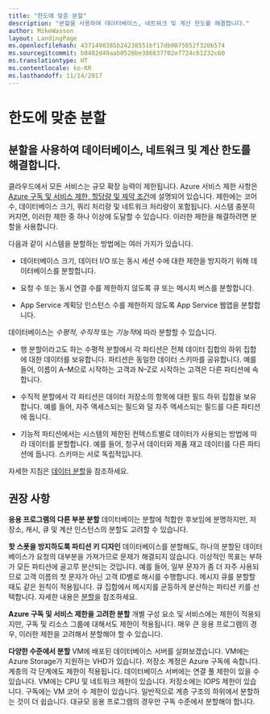 ```yaml
---
title: "한도에 맞춘 분할"
description: "분할을 사용하여 데이터베이스, 네트워크 및 계산 한도를 해결합니다."
author: MikeWasson
layout: LandingPage
ms.openlocfilehash: 4371490385b24230551bf17db0075052f320b574
ms.sourcegitcommit: b0482d49aab0526be386837702e7724c61232c60
ms.translationtype: HT
ms.contentlocale: ko-KR
ms.lasthandoff: 11/14/2017
---
```

# <a name="partition-around-limits"></a>한도에 맞춘 분할

## <a name="use-partitioning-to-work-around-database-network-and-compute-limits"></a>분할을 사용하여 데이터베이스, 네트워크 및 계산 한도를 해결합니다.

클라우드에서 모든 서비스는 규모 확장 능력이 제한됩니다. Azure 서비스 제한 사항은 [Azure 구독 및 서비스 제한, 할당량 및 제약 조건][azure-limits]에 설명되어 있습니다. 제한에는 코어 수, 데이터베이스 크기, 쿼리 처리량 및 네트워크 처리량이 포함됩니다. 시스템 충분히 커지면, 이러한 제한 중 하나 이상에 도달할 수 있습니다. 이러한 제한을 해결하려면 분할을 사용합니다.

다음과 같이 시스템을 분할하는 방법에는 여러 가지가 있습니다.

- 데이터베이스 크기, 데이터 I/O 또는 동시 세션 수에 대한 제한을 방지하기 위해 데이터베이스를 분할합니다.

- 요청 수 또는 동시 연결 수를 제한하지 않도록 큐 또는 메시지 버스를 분할합니다.

- App Service 계획당 인스턴스 수를 제한하지 않도록 App Service 웹앱을 분할합니다. 

데이터베이스는 *수평적*, *수직적* 또는 *기능적*에 따라 분할할 수 있습니다.

- 행 분할이라고도 하는 수평적 분할에서 각 파티션은 전체 데이터 집합의 하위 집합에 대한 데이터를 보유합니다. 파티션은 동일한 데이터 스키마를 공유합니다. 예를 들어, 이름이 A&ndash;M으로 시작하는 고객과 N&ndash;Z로 시작하는 고객은 다른 파티션에 속합니다.

- 수직적 분할에서 각 파티션은 데이터 저장소의 항목에 대한 필드 하위 집합을 보유합니다. 예를 들어, 자주 액세스되는 필드와 덜 자주 액세스되는 필드를 다른 파티션에 둡니다.

- 기능적 파티션에서는 시스템의 제한된 컨텍스트별로 데이터가 사용되는 방법에 따라 데이터를 분할합니다. 예를 들어, 청구서 데이터와 제품 재고 데이터를 다른 파티션에 둡니다. 스키마는 서로 독립적입니다.

자세한 지침은 [데이터 분할][data-partitioning-guidance]을 참조하세요.

## <a name="recommendations"></a>권장 사항

**응용 프로그램의 다른 부분 분할** 데이터베이는 분할에 적합한 후보임에 분명하지만, 저장소, 캐시, 큐 및 계산 인스턴스의 분할도 고려할 수 있습니다.

**핫 스폿을 방지하도록 파티션 키 디자인** 데이터베이스를 분할해도, 하나의 분할된 데이터베이스가 요청의 대부분을 가져가므로 문제가 해결되지 않습니다. 이상적인 목표는 부하가 모든 파티션에 골고루 분산되는 것입니다. 예를 들어, 일부 문자가 좀 더 자주 사용되므로 고객 이름의 첫 문자가 아닌 고객 ID별로 해시를 수행합니다. 메시지 큐를 분할할 때도 같은 원칙이 적용됩니다. 큐 집합에서 메시지를 균등하게 분산하는 파티션 키를 선택합니다. 자세한 내용은 [분할][sharding]을 참조하세요.

**Azure 구독 및 서비스 제한을 고려한 분할** 개별 구성 요소 및 서비스에는 제한이 적용되지만, 구독 및 리소스 그룹에 대해서도 제한이 적용됩니다. 매우 큰 응용 프로그램의 경우, 이러한 제한을 고려해서 분할해야 할 수 있습니다.  

**다양한 수준에서 분할** VM에 배포된 데이터베이스 서버를 살펴보겠습니다. VM에는 Azure Storage가 지원하는 VHD가 있습니다. 저장소 계정은 Azure 구독에 속합니다. 계층의 각 단계에도 제한이 적용됩니다. 데이터베이스 서버에는 연결 풀 제한이 있을 수 있습니다. VM에는 CPU 및 네트워크 제한이 있습니다. 저장소에는 IOPS 제한이 있습니다. 구독에는 VM 코어 수 제한이 있습니다. 일반적으로 계층 구조의 하위에서 분할하는 것이 더 쉽습니다. 대규모 응용 프로그램의 경우만 구독 수준에서 분할해야 합니다. 

<!-- links -->

[azure-limits]: /azure/azure-subscription-service-limits
[data-partitioning-guidance]: ../../best-practices/data-partitioning.md
[sharding]: ../../patterns/sharding.md

 